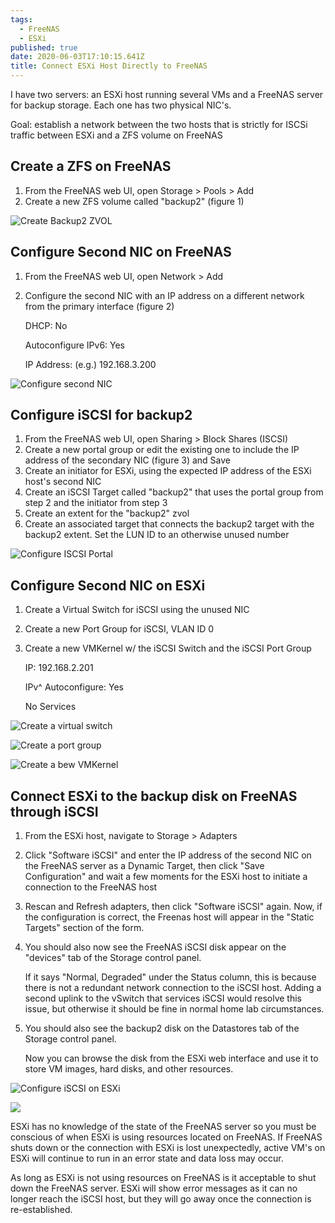 ```yaml
---
tags:
  - FreeNAS
  - ESXi
published: true
date: 2020-06-03T17:10:15.641Z
title: Connect ESXi Host Directly to FreeNAS
---
```

I have two servers: an ESXi host running several VMs and a FreeNAS server for backup storage. Each one has two physical NIC's.

Goal: establish a network between the two hosts that is strictly for ISCSi traffic between ESXi and a ZFS volume on FreeNAS

## Create a ZFS on FreeNAS

1. From the FreeNAS web UI, open Storage > Pools > Add
2. Create a new ZFS volume called "backup2" (figure 1) 

![Create Backup2 ZVOL](/assets/annotation-2020-06-03-131554.png "Figure 1")

## Configure Second NIC on FreeNAS

1. From the FreeNAS web UI, open Network > Add
2. Configure the second NIC with an IP address on a different network from the primary interface (figure 2)

   DHCP: No

   Autoconfigure IPv6: Yes

   IP Address: (e.g.) 192.168.3.200 

![Configure second NIC](/assets/annotation-2020-06-03-132627.png "Figure 2")

## Configure iSCSI for backup2

1. From the FreeNAS web UI, open Sharing > Block Shares (ISCSI)
2. Create a new portal group or edit the existing one to include the IP address of the secondary NIC (figure 3) and Save
3. Create an initiator for ESXi, using the expected IP address of the ESXi host's second NIC
4. Create an iSCSI Target called "backup2" that uses the portal group from step 2 and the initiator from step 3
5. Create an extent for the "backup2" zvol
6. Create an associated target that connects the backup2 target with the backup2 extent. Set the LUN ID to an otherwise unused number

![Configure ISCSI Portal](/assets/annotation-2020-06-03-133246.png "Figure 3")

## Configure Second NIC on ESXi

1. Create a Virtual Switch for iSCSI using the unused NIC
2. Create a new Port Group for iSCSI, VLAN ID 0
3. Create a new VMKernel w/ the iSCSI Switch and the iSCSI Port Group

   IP: 192.168.2.201

   IPv^ Autoconfigure: Yes

   No Services

![Create a virtual switch](/assets/annotation-2020-06-10-093055.png "Create a virtual switch")

![Create a port group](/assets/annotation-2020-06-10-093124.png "Create a port group")

![Create a bew VMKernel](/assets/annotation-2020-06-10-093239.png "Create a new VMKernel")

## Connect ESXi to the backup disk on FreeNAS through iSCSI

1. From the ESXi host, navigate to Storage > Adapters
2. Click "Software iSCSI" and enter the IP address of the second NIC on the FreeNAS server as a Dynamic Target, then click "Save Configuration" and wait a few moments for the ESXi host to initiate a connection to the FreeNAS host
3. Rescan and Refresh adapters, then click "Software iSCSI" again. Now, if the configuration is correct, the Freenas host will appear in the "Static Targets" section of the form.
4. You should also now see the FreeNAS iSCSI disk appear on the "devices" tab of the Storage control panel. 

   If it says "Normal, Degraded" under the Status column, this is because there is not a redundant network connection to the iSCSI host. Adding a second uplink to the vSwitch that services iSCSI would resolve this issue, but otherwise it should be fine in normal home lab circumstances. 
5. You should also see the backup2 disk on the Datastores tab of the Storage control panel. 

   Now you can browse the disk from the ESXi web interface and use it to store VM images, hard disks, and other resources.

![Configure iSCSI on ESXi](/assets/annotation-2020-06-10-093831.png "Configure iSCSI on ESXi")

![](/assets/annotation-2020-06-10-094059.png)



ESXi has no knowledge of the state of the FreeNAS server so you must be conscious of when ESXi is using resources located on FreeNAS. If FreeNAS shuts down or the connection with ESXi is lost unexpectedly, active VM's on ESXi will continue to run in an error state and data loss may occur. 

As long as ESXi is not using resources on FreeNAS is it acceptable to shut down the FreeNAS server. ESXi will show error messages as it can no longer reach the iSCSI host, but they will go away once the connection is re-established.
